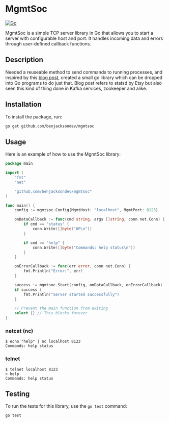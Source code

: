 # MgmtSoc

[![Go](https://github.com/benjacksondev/mgmtsoc/actions/workflows/ci.yml/badge.svg)](https://github.com/benjacksondev/mgmtsoc/actions/workflows/ci.yml)


MgmtSoc is a simple TCP server library in Go that allows you to start a server with configurable host and port. It handles incoming data and errors through user-defined callback functions.

## Description

Needed a reuseable method to send commands to running processes, and inspired by this [blog post](https://www.marccostello.com/little-socket-services/), created a small go library which can be dropped into Go programs to do just that. Blog post refers to statsd by Etsy but also seen this kind of thing done in Kafka services, zookeeper and alike.

## Installation

To install the package, run:


```bash
go get github.com/benjacksondev/mgmtsoc
```

## Usage

Here is an example of how to use the MgmtSoc library:

```go
package main

import (
	"fmt"
	"net"

	"github.com/benjacksondev/mgmtsoc"
)

func main() {
	config := mgmtsoc.Config{MgmtHost: "localhost", MgmtPort: 8123}

	onDataCallback := func(cmd string, args []string, conn net.Conn) {
		if cmd == "status" {
			conn.Write([]byte("UP\n"))
		}

		if cmd == "help" {
			conn.Write([]byte("Commands: help status\n"))
		}
	}

	onErrorCallback := func(err error, conn net.Conn) {
		fmt.Println("Error:", err)
	}

	success := mgmtsoc.Start(config, onDataCallback, onErrorCallback)
	if success {
		fmt.Println("Server started successfully")
	}

	// Prevent the main function from exiting
	select {} // This blocks forever
}
```

### netcat (nc)

```
$ echo "help" | nc localhost 8123
Commands: help status
```

### telnet

```
$ telnet localhost 8123
> help
Commands: help status
```

## Testing
To run the tests for this library, use the `go test` command:

```bash
go test
```

